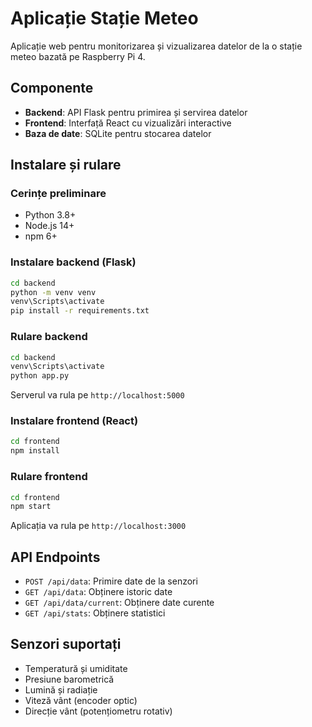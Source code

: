 # Aplicație Stație Meteo

Aplicație web pentru monitorizarea și vizualizarea datelor de la o stație meteo bazată pe Raspberry Pi 4.

## Componente

- **Backend**: API Flask pentru primirea și servirea datelor
- **Frontend**: Interfață React cu vizualizări interactive
- **Baza de date**: SQLite pentru stocarea datelor

## Instalare și rulare

### Cerințe preliminare
- Python 3.8+
- Node.js 14+
- npm 6+

### Instalare backend (Flask)

```bash
cd backend
python -m venv venv
venv\Scripts\activate
pip install -r requirements.txt
```

### Rulare backend

```bash
cd backend
venv\Scripts\activate
python app.py
```

Serverul va rula pe `http://localhost:5000`

### Instalare frontend (React)

```bash
cd frontend
npm install
```

### Rulare frontend

```bash
cd frontend
npm start
```

Aplicația va rula pe `http://localhost:3000`

## API Endpoints

- `POST /api/data`: Primire date de la senzori
- `GET /api/data`: Obținere istoric date
- `GET /api/data/current`: Obținere date curente
- `GET /api/stats`: Obținere statistici

## Senzori suportați

- Temperatură și umiditate
- Presiune barometrică
- Lumină și radiație
- Viteză vânt (encoder optic)
- Direcție vânt (potențiometru rotativ)
